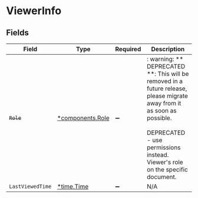 # ViewerInfo


## Fields

| Field                                                                                                                                                                                                  | Type                                                                                                                                                                                                   | Required                                                                                                                                                                                               | Description                                                                                                                                                                                            |
| ------------------------------------------------------------------------------------------------------------------------------------------------------------------------------------------------------ | ------------------------------------------------------------------------------------------------------------------------------------------------------------------------------------------------------ | ------------------------------------------------------------------------------------------------------------------------------------------------------------------------------------------------------ | ------------------------------------------------------------------------------------------------------------------------------------------------------------------------------------------------------ |
| ~~`Role`~~                                                                                                                                                                                             | [*components.Role](../../models/components/role.md)                                                                                                                                                    | :heavy_minus_sign:                                                                                                                                                                                     | : warning: ** DEPRECATED **: This will be removed in a future release, please migrate away from it as soon as possible.<br/><br/>DEPRECATED - use permissions instead. Viewer's role on the specific document. |
| `LastViewedTime`                                                                                                                                                                                       | [*time.Time](https://pkg.go.dev/time#Time)                                                                                                                                                             | :heavy_minus_sign:                                                                                                                                                                                     | N/A                                                                                                                                                                                                    |